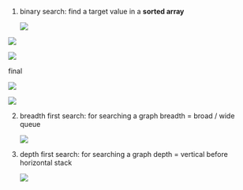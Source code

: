 1. binary search: find a target value in a **sorted array**

   ![](https://i.imgur.com/uKZbwso.png)

![](https://i.imgur.com/mAo8s4w.png)

![](https://i.imgur.com/6v2zFLM.png)

final

![](https://i.imgur.com/gbXZlM1.png)

![](https://i.imgur.com/siMdPan.png)

2. breadth first search: for searching a graph
   breadth = broad / wide
   queue

   ![](https://i.imgur.com/GTGuwpc.png)

3. depth first search: for searching a graph
   depth = vertical before horizontal
   stack

   ![](https://i.imgur.com/GpViVeR.png)

